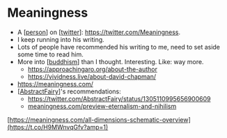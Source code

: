 # Meaningness
- A [[person]] on [[twitter]]: https://twitter.com/Meaningness.
- I keep running into his writing.
- Lots of people have recommended his writing to me, need to set aside some time to read him.
- More into [[buddhism]] than I thought. Interesting. Like: way more.
    - https://approachingaro.org/about-the-author
    - https://vividness.live/about-david-chapman/
- https://meaningness.com/
- [[AbstractFairy]]'s recommendations:
    - https://twitter.com/AbstractFairy/status/1305110995656900609
    - [meaningness.com/preview-eternalism-and-nihilism](https://t.co/KDHGXTHKjv?amp=1)

[https://meaningness.com/all-dimensions-schematic-overview](https://t.co/H9MWnvqGfv?amp=1)

[//begin]: # "Autogenerated link references for markdown compatibility"
[person]: person.md "Person"
[twitter]: twitter.md "Twitter"
[buddhism]: buddhism.md "Buddhism"
[AbstractFairy]: abstractfairy.md "AbstractFairy"
[//end]: # "Autogenerated link references"